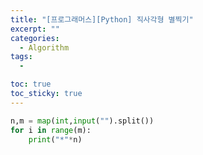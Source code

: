 ```yaml
---
title: "[프로그래머스][Python] 직사각형 별찍기"
excerpt: ""
categories:
  - Algorithm
tags:
  - 

toc: true
toc_sticky: true
---   
```


```python
n,m = map(int,input("").split())
for i in range(m):
    print("*"*n)
```